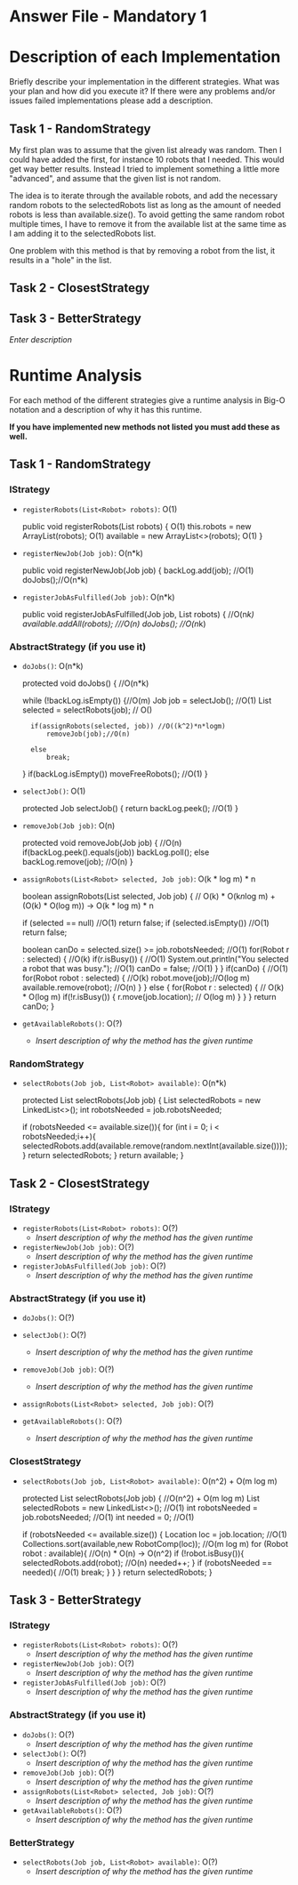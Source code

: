# Answer File - Mandatory 1
# Description of each Implementation
Briefly describe your implementation in the different strategies. What was your plan and how did you execute it? If there were any problems and/or issues failed implementations please add a description.

## Task 1 - RandomStrategy
My first plan was to assume that the given list already was random. Then I could have added the first, for instance 10 robots that I needed.
This would get way better results. Instead I tried to implement something a little more "advanced", and assume that the given list is not random.

The idea is to iterate through the available robots, and add the necessary  random robots to the selectedRobots list as long  as the amount of needed robots is less than available.size().
To avoid getting the same random robot multiple times, I have to remove it from the available list at the same time as I am adding it to the selectedRobots list.

One problem with this method is that by removing a robot from the list, it results in a "hole" in the list. 

## Task 2 - ClosestStrategy



## Task 3 - BetterStrategy
*Enter description*


# Runtime Analysis
For each method of the different strategies give a runtime analysis in Big-O notation and a description of why it has this runtime.

**If you have implemented new methods not listed you must add these as well.**
## Task 1 - RandomStrategy
### IStrategy
* ``registerRobots(List<Robot> robots)``: O(1)
  
  public void registerRobots(List<Robot> robots) { O(1)
  this.robots = new ArrayList<Robot>(robots); O(1)
  available = new ArrayList<>(robots); O(1)
  }
* ``registerNewJob(Job job)``: O(n*k)
  
  public void registerNewJob(Job job) {
  backLog.add(job); //O(1)
  doJobs();//O(n*k)
    
* ``registerJobAsFulfilled(Job job)``: O(n*k)
  
  public void registerJobAsFulfilled(Job job, List<Robot> robots) { //O(n*k)
  available.addAll(robots); ///O(n)
  doJobs(); //O(n*k)

### AbstractStrategy (if you use it)
* ``doJobs()``: O(n*k)    

  protected void doJobs() { //O(n*k)

  	while (!backLog.isEmpty()) {//O(m)
  		Job job = selectJob(); //O(1)
  		List<Robot> selected = selectRobots(job); // O()

  		if(assignRobots(selected, job)) //O((k^2)*n*logm)
  			removeJob(job);//O(n)

  		else
  			break;
  	}
  	if(backLog.isEmpty())
  		moveFreeRobots(); //O(1)
  }
  
* ``selectJob()``: O(1)
  
  protected Job selectJob() {
  return backLog.peek(); //O(1)
  }
  
* ``removeJob(Job job)``: O(n)
  
  protected void removeJob(Job job) { //O(n)
  if(backLog.peek().equals(job))
  backLog.poll();
  else
  backLog.remove(job); //O(n)
  }
  
* ``assignRobots(List<Robot> selected, Job job)``: O(k * log m) * n
  
  boolean assignRobots(List<Robot> selected, Job job) { // O(k) * O(k*n*log m) + (O(k) * O(log m)) -> O(k * log m) * n

  	if (selected == null) //O(1)
  		return false;
  	if (selected.isEmpty()) //O(1)
  		return false;

  	boolean canDo = selected.size() >= job.robotsNeeded; //O(1)
  	for(Robot r : selected) { //O(k)
  		if(r.isBusy()) { //O(1)
  			System.out.println("You selected a robot that was busy."); //O(1)
  			canDo = false; //O(1)
  		}
  	}
  	if(canDo) { //O(1)
  		for(Robot robot : selected) { //O(k)
  			robot.move(job);//O(log m)
  			available.remove(robot); //O(n)
  		}
  	}
  	else {
  		for(Robot r : selected) { // O(k) * O(log m)
  			if(!r.isBusy()) {
  				r.move(job.location); // O(log m)
  			}
  		}
  	}
  	return canDo;
  }
  
* ``getAvailableRobots()``: O(?)
    * *Insert description of why the method has the given runtime*

### RandomStrategy
* ``selectRobots(Job job, List<Robot> available)``: O(n*k)

  	protected List<Robot> selectRobots(Job job) {
  	List<Robot> selectedRobots = new LinkedList<>();
      int robotsNeeded = job.robotsNeeded;

  	if (robotsNeeded <= available.size()){
  		for (int i = 0; i < robotsNeeded;i++){
  			selectedRobots.add(available.remove(random.nextInt(available.size())));
  		}
  		return selectedRobots;
  	}
  	return available;
  }

## Task 2 - ClosestStrategy
### IStrategy
* ``registerRobots(List<Robot> robots)``: O(?)
    * *Insert description of why the method has the given runtime*
* ``registerNewJob(Job job)``: O(?)
    * *Insert description of why the method has the given runtime*
* ``registerJobAsFulfilled(Job job)``: O(?)
    * *Insert description of why the method has the given runtime*

### AbstractStrategy (if you use it)
* ``doJobs()``: O(?)
  
* ``selectJob()``: O(?)
    * *Insert description of why the method has the given runtime*
* ``removeJob(Job job)``: O(?)
    * *Insert description of why the method has the given runtime*
* ``assignRobots(List<Robot> selected, Job job)``: O(?)
  
* ``getAvailableRobots()``: O(?)
    * *Insert description of why the method has the given runtime*

### ClosestStrategy
* ``selectRobots(Job job, List<Robot> available)``: O(n^2) + O(m log m)

  protected List<Robot> selectRobots(Job job) { //O(n^2) + O(m log m)
  List<Robot> selectedRobots = new LinkedList<>(); //O(1)
  int robotsNeeded = job.robotsNeeded; //O(1)
  int needed = 0; //O(1)

  	if (robotsNeeded <= available.size()) {
  		Location loc = job.location; //O(1)
  		Collections.sort(available,new RobotComp(loc)); //O(m log m)
  		for (Robot robot : available){ //O(n) * O(n) -> O(n^2)
  			if (!robot.isBusy()){
  				selectedRobots.add(robot); //O(n)
  				needed++;
  			}
  			if (robotsNeeded == needed){ //O(1)
  				break;
  			}
  		}
  	}
  	return selectedRobots;
  }


## Task 3 - BetterStrategy
### IStrategy
* ``registerRobots(List<Robot> robots)``: O(?)
    * *Insert description of why the method has the given runtime*
* ``registerNewJob(Job job)``: O(?)
    * *Insert description of why the method has the given runtime*
* ``registerJobAsFulfilled(Job job)``: O(?)
    * *Insert description of why the method has the given runtime*

### AbstractStrategy (if you use it)
* ``doJobs()``: O(?)
    * *Insert description of why the method has the given runtime*
* ``selectJob()``: O(?)
    * *Insert description of why the method has the given runtime*
* ``removeJob(Job job)``: O(?)
    * *Insert description of why the method has the given runtime*
* ``assignRobots(List<Robot> selected, Job job)``: O(?)
    * *Insert description of why the method has the given runtime*
* ``getAvailableRobots()``: O(?)
    * *Insert description of why the method has the given runtime*

### BetterStrategy
* ``selectRobots(Job job, List<Robot> available)``: O(?)
    * *Insert description of why the method has the given runtime*

